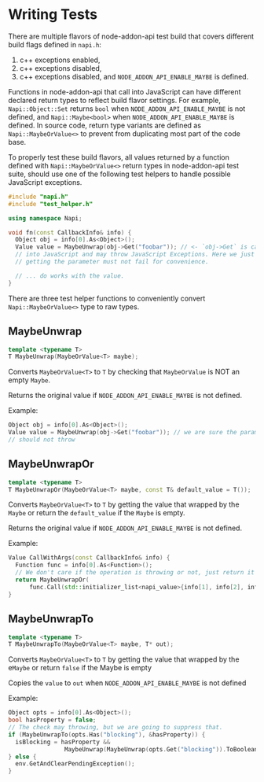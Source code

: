 # Writing Tests

There are multiple flavors of node-addon-api test build that covers different
build flags defined in `napi.h`:

1. c++ exceptions enabled,
2. c++ exceptions disabled,
3. c++ exceptions disabled, and `NODE_ADDON_API_ENABLE_MAYBE` is defined.

Functions in node-addon-api that call into JavaScript can have different
declared return types to reflect build flavor settings. For example,
`Napi::Object::Set` returns `bool` when `NODE_ADDON_API_ENABLE_MAYBE`
is not defined, and `Napi::Maybe<bool>` when `NODE_ADDON_API_ENABLE_MAYBE`
is defined. In source code, return type variants are defined as
`Napi::MaybeOrValue<>` to prevent from duplicating most part of the code base.

To properly test these build flavors, all values returned by a function defined
with `Napi::MaybeOrValue<>` return types in node-addon-api test suite, should
use one of the following test helpers to handle possible JavaScript exceptions.

```cpp
#include "napi.h"
#include "test_helper.h"

using namespace Napi;

void fn(const CallbackInfo& info) {
  Object obj = info[0].As<Object>();
  Value value = MaybeUnwrap(obj->Get("foobar")); // <- `obj->Get` is calling
  // into JavaScript and may throw JavaScript Exceptions. Here we just assert
  // getting the parameter must not fail for convenience.

  // ... do works with the value.
}
```

There are three test helper functions to conveniently convert `Napi::MaybeOrValue<>`
type to raw types.

## MaybeUnwrap

```cpp
template <typename T>
T MaybeUnwrap(MaybeOrValue<T> maybe);
```

Converts `MaybeOrValue<T>` to `T` by checking that `MaybeOrValue` is NOT an
empty `Maybe`.

Returns the original value if `NODE_ADDON_API_ENABLE_MAYBE` is not defined.

Example:

```cpp
Object obj = info[0].As<Object>();
Value value = MaybeUnwrap(obj->Get("foobar")); // we are sure the parameters
// should not throw
```

## MaybeUnwrapOr

```cpp
template <typename T>
T MaybeUnwrapOr(MaybeOrValue<T> maybe, const T& default_value = T());
```

Converts `MaybeOrValue<T>` to `T` by getting the value that wrapped by the
`Maybe` or return the `default_value` if the `Maybe` is empty.

Returns the original value if `NODE_ADDON_API_ENABLE_MAYBE` is not defined.

Example:

```cpp
Value CallWithArgs(const CallbackInfo& info) {
  Function func = info[0].As<Function>();
  // We don't care if the operation is throwing or not, just return it back to node-addon-api
  return MaybeUnwrapOr(
      func.Call(std::initializer_list<napi_value>{info[1], info[2], info[3]}));
}
```

## MaybeUnwrapTo

```cpp
template <typename T>
T MaybeUnwrapTo(MaybeOrValue<T> maybe, T* out);
```

Converts `MaybeOrValue<T>` to `T` by getting the value that wrapped by the
e`Maybe` or return `false` if the Maybe is empty

Copies the `value` to `out` when `NODE_ADDON_API_ENABLE_MAYBE` is not defined

Example:

```cpp
Object opts = info[0].As<Object>();
bool hasProperty = false;
// The check may throwing, but we are going to suppress that.
if (MaybeUnwrapTo(opts.Has("blocking"), &hasProperty)) {
  isBlocking = hasProperty &&
                MaybeUnwrap(MaybeUnwrap(opts.Get("blocking")).ToBoolean());
} else {
  env.GetAndClearPendingException();
}
```
